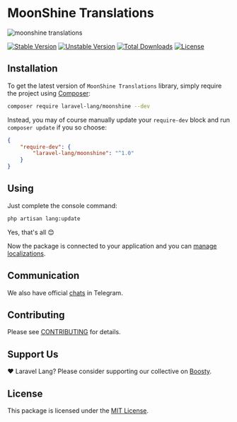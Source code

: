 # MoonShine Translations

![moonshine translations](https://preview.dragon-code.pro/laravel-lang/translations.svg?brand=moonshine-software)

[![Stable Version][badge_stable]][link_packagist]
[![Unstable Version][badge_unstable]][link_packagist]
[![Total Downloads][badge_downloads]][link_packagist]
[![License][badge_license]][link_license]

## Installation

To get the latest version of `MoonShine Translations` library, simply require the project
using [Composer](https://getcomposer.org):

```bash
composer require laravel-lang/moonshine --dev
```

Instead, you may of course manually update your `require-dev` block and run `composer update` if you so choose:

```json
{
    "require-dev": {
        "laravel-lang/moonshine": "^1.0"
    }
}
```

## Using

Just complete the console command:

```bash
php artisan lang:update
```

Yes, that's all 😊

Now the package is connected to your application and you
can [manage localizations](https://laravel-lang.com/manage-locales.html).

## Communication

We also have official [chats](https://t.me/addlist/l0XGtvEIBiljMTMy) in Telegram.

## Contributing

Please see [CONTRIBUTING](https://laravel-lang.com/contributions.html) for details.

## Support Us

❤️ Laravel Lang? Please consider supporting our collective on [Boosty](https://boosty.to/laravel-lang).

## License

This package is licensed under the [MIT License](https://laravel-lang.com/license.html).


[badge_stable]:     https://img.shields.io/github/v/release/Laravel-Lang/moonshine?label=stable&style=flat-square

[badge_unstable]:   https://img.shields.io/badge/unstable-dev--main-orange?style=flat-square

[badge_downloads]:  https://img.shields.io/packagist/dt/Laravel-Lang/moonshine.svg?style=flat-square

[badge_license]:    https://img.shields.io/packagist/l/laravel-lang/moonshine.svg?style=flat-square

[link_packagist]:   https://packagist.org/packages/Laravel-Lang/moonshine

[link_license]:     LICENSE
